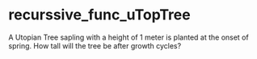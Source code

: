 # recurssive_func_uTopTree
A Utopian Tree sapling with a height of 1 meter is planted at the onset of spring. How tall will the tree be after  growth cycles?
